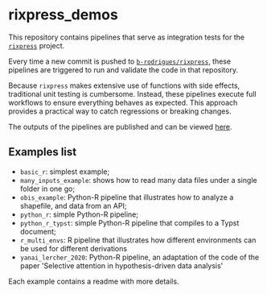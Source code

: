 # rixpress_demos

This repository contains pipelines that serve as integration tests for the
[`rixpress`](https://github.com/b-rodrigues/rixpress) project.

Every time a new commit is pushed to
[`b-rodrigues/rixpress`](https://github.com/b-rodrigues/rixpress), these
pipelines are triggered to run and validate the code in that repository.

Because `rixpress` makes extensive use of functions with side effects,
traditional unit testing is cumbersome. Instead, these pipelines execute
full workflows to ensure everything behaves as expected. This approach provides
a practical way to catch regressions or breaking changes.

The outputs of the pipelines are published and can be viewed
[here](https://b-rodrigues.github.io/rixpress_demos/).

## Examples list

- `basic_r`: simplest example;
- `many_inputs_example`: shows how to read many data files under a single folder in one go;
- `obis_example`: Python-R pipeline that illustrates how to analyze a shapefile, and data from an API;
- `python_r`: simple Python-R pipeline;
- `python_r_typst`: simple Python-R pipeline that compiles to a Typst document;
- `r_multi_envs`: R pipeline that illustrates how different environments can be used for different derivations
- `yanai_lercher_2020`: Python-R pipeline, an adaptation of the code of the paper 'Selective attention in hypothesis-driven data analysis'

 Each example contains a readme with more details.
